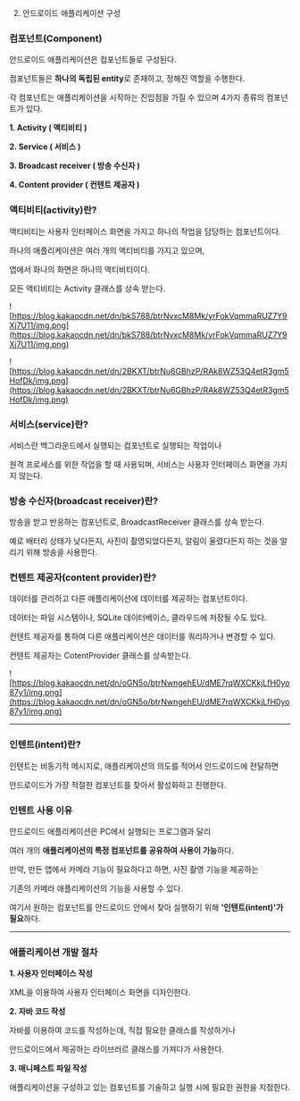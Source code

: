 2. 안드로이드 애플리케이션 구성

### **컴포넌트(Component)**

안드로이드 애플리케이션은 컴포넌트들로 구성된다.

컴포넌트들은 **하나의 독립된 entity**로 존재하고, 정해진 역할을 수행한다.

각 컴포넌트는 애플리케이션을 시작하는 진입점을 가질 수 있으며 4가지 종류의 컴포넌트가 있다.

**1. Activity ( 액티비티 )**

**2. Service ( 서비스 )**

**3. Broadcast receiver ( 방송 수신자 )**

**4. Content provider ( 컨텐트 제공자 )**

### **액티비티(activity)란?**

액티비티는 사용자 인터페이스 화면을 가지고 하나의 작업을 담당하는 컴포넌트이다.

하나의 애플리케이션은 여러 개의 액티비티를 가지고 있으며,

앱에서 화나의 화면은 하나의 액티비티이다.

모든 액티비티는 Activity 클래스를 상속 받는다.

![https://blog.kakaocdn.net/dn/bkS788/btrNvxcM8Mk/yrFokVqmmaRUZ7Y9Xj7U11/img.png](https://blog.kakaocdn.net/dn/bkS788/btrNvxcM8Mk/yrFokVqmmaRUZ7Y9Xj7U11/img.png)

![https://blog.kakaocdn.net/dn/2BKXT/btrNu6GBhzP/RAk8WZ53Q4etR3gm5HofDk/img.png](https://blog.kakaocdn.net/dn/2BKXT/btrNu6GBhzP/RAk8WZ53Q4etR3gm5HofDk/img.png)

### **서비스(service)란?**

서비스란 백그라운드에서 실행되는 컴포넌트로 실행되는 작업이나

원격 프로세스를 위한 작업을 할 때 사용되며, 서비스는 사용자 인터페이스 화면을 가지지 않는다.

### **방송 수신자(broadcast receiver)란?**

방송을 받고 반응하는 컴포넌트로, BroadcastReceiver 클래스를 상속 받는다.

예로 배터리 상태가 낮다든지, 사진이 촬영되었다든지, 알림이 울렸다든지 하는 것을 알리기 위해 방송을 사용한다.

### **컨텐트 제공자(content provider)란?**

데이터를 관리하고 다른 애플리케이션에 데이터를 제공하는 컴포넌트이다.

데이터는 파일 시스템이나, SQLite 데이터베이스, 클라우드에 저장될 수도 있다.

컨텐트 제공자를 통하여 다른 애플리케이션은 데이터를 쿼리하거나 변경할 수 있다.

컨텐트 제공자는 CotentProvider 클래스를 상속받는다.

![https://blog.kakaocdn.net/dn/oGN5o/btrNwngehEU/dME7rqWXCKkjLfH0yo87y1/img.png](https://blog.kakaocdn.net/dn/oGN5o/btrNwngehEU/dME7rqWXCKkjLfH0yo87y1/img.png)

---

### **인텐트(intent)란?**

인텐트는 비동기적 메시지로, 애플리케이션의 의도를 적어서 안드로이드에 전달하면

안드로이드가 가장 적절한 컴포넌트를 찾아서 활성화하고 진행한다.

### **인텐트 사용 이유**

안드로이드 애플리케이션은 PC에서 실행되는 프로그램과 달리

여러 개의 **애플리케이션의 특정 컴포넌트를 공유하여 사용이 가능**하다.

만약, 만든 앱에서 카메라 기능이 필요하다고 하면, 사진 촬영 기능을 제공하는

기존의 카메라 애플리케이션의 기능을 사용할 수 있다.

여기서 원하는 컴포넌트를 안드로이드 안에서 찾아 실행하기 위해 **'인텐트(intent)'가 필요**하다.

---

### **애플리케이션 개발 절차**

**1. 사용자 인터페이스 작성**

XML을 이용하여 사용자 인터페이스 화면을 디자인한다.

**2. 자바 코드 작성**

자바를 이용하여 코드를 작성하는데, 직접 필요한 클래스를 작성하거나

안드로이드에서 제공하는 라이브러르 클래스를 가져다가 사용한다.

**3. 매니페스트 파일 작성**

애플리케이션을 구성하고 있는 컴포넌트를 기술하고 실행 시에 필요한 권한을 지정한다.
